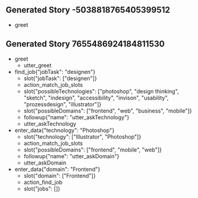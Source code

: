 ## Generated Story -5038818765405399512
* greet

## Generated Story 7655486924184811530
* greet
    - utter_greet
* find_job{"jobTask": "designen"}
    - slot{"jobTask": ["designen"]}
    - action_match_job_slots
    - slot{"possibleTechnologies": ["photoshop", "design thinking", "sketch", "indesign", "accessibility", "invison", "usability", "prozessdesign", "illustrator"]}
    - slot{"possibleDomains": ["frontend", "web", "business", "mobile"]}
    - followup{"name": "utter_askTechnology"}
    - utter_askTechnology
* enter_data{"technology": "Photoshop"}
    - slot{"technology": ["Illustrator", "Photoshop"]}
    - action_match_job_slots
    - slot{"possibleDomains": ["frontend", "mobile", "web"]}
    - followup{"name": "utter_askDomain"}
    - utter_askDomain
* enter_data{"domain": "Frontend"}
    - slot{"domain": ["Frontend"]}
    - action_find_job
    - slot{"jobs": []}

